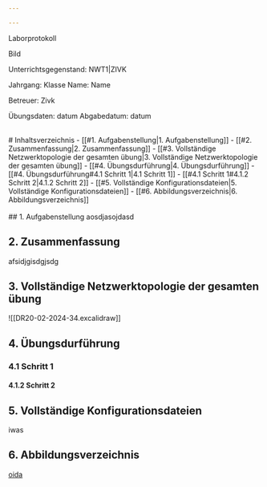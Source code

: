 ```yaml
---

---
```


Laborprotokoll

Bild 

Unterrichtsgegenstand: NWT1|ZIVK

Jahrgang:              Klasse
Name:                  Name

Betreuer:              Zivk

Übungsdaten:           datum
Abgabedatum:           datum

<div style="page-break-after: always; visibility: hidden"> \pagebreak </div>
# Inhaltsverzeichnis
- [[#1. Aufgabenstellung|1. Aufgabenstellung]]
- [[#2. Zusammenfassung|2. Zusammenfassung]]
- [[#3. Vollständige Netzwerktopologie der gesamten übung|3. Vollständige Netzwerktopologie der gesamten übung]]
- [[#4. Übungsdurführung|4. Übungsdurführung]]
	- [[#4. Übungsdurführung#4.1 Schritt 1|4.1 Schritt 1]]
		- [[#4.1 Schritt 1#4.1.2 Schritt 2|4.1.2 Schritt 2]]
- [[#5. Vollständige Konfigurationsdateien|5. Vollständige Konfigurationsdateien]]
- [[#6. Abbildungsverzeichnis|6. Abbildungsverzeichnis]]

<div style="page-break-after: always; visibility: hidden"> \pagebreak </div>
## 1. Aufgabenstellung
aosdjasojdasd

## 2. Zusammenfassung
afsidjgisdgjsdg

## 3. Vollständige Netzwerktopologie der gesamten übung



![[DR20-02-2024-34.excalidraw]]
<a name="bild_1"></a>



## 4. Übungsdurführung
### 4.1 Schritt 1
#### 4.1.2 Schritt 2

## 5. Vollständige Konfigurationsdateien
iwas

## 6. Abbildungsverzeichnis
[oida](#bild_1)


